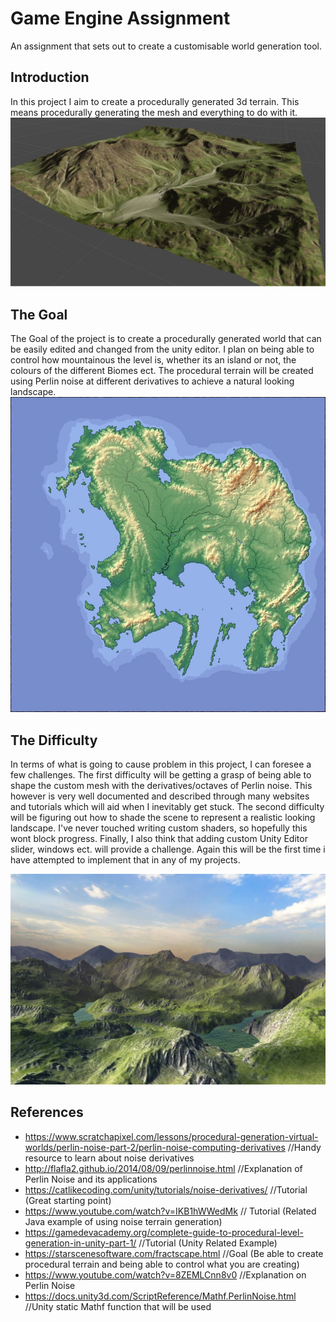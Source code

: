 # Game Engine Assignment
An assignment that sets out to create a customisable world generation tool. 

## Introduction
In this project I aim to create a procedurally generated 3d terrain. This means procedurally generating the mesh and everything to do with it.
![](Pictures/Example%20Terrain.jpg)

## The Goal
The Goal of the project is to create a procedurally generated world that can be easily edited and changed from the unity editor. I plan on being able to control how mountainous the level is, whether its an island or not, the colours of the different Biomes ect. The procedural terrain will be created using Perlin noise at different derivatives to achieve a natural looking landscape.
![](Pictures/Procedural%20Island.jpg)


## The Difficulty
In terms of what is going to cause problem in this project, I can foresee a few challenges. The first difficulty will be getting a grasp of being able to shape the custom mesh with the derivatives/octaves of Perlin noise. This however is very well documented and described through many websites and tutorials which will aid when I inevitably get stuck. The second difficulty will be figuring out how to shade the scene to represent a realistic looking landscape. I've never touched writing custom shaders, so hopefully this wont block progress. Finally, I also think that adding custom Unity Editor slider, windows ect. will provide a challenge. Again this will be the first time i have attempted to implement that in any of my projects.

![](Pictures/Terrain%20Example.jpg)

## References
- https://www.scratchapixel.com/lessons/procedural-generation-virtual-worlds/perlin-noise-part-2/perlin-noise-computing-derivatives //Handy resource to learn about noise derivatives
- http://flafla2.github.io/2014/08/09/perlinnoise.html //Explanation of Perlin Noise and its applications
- https://catlikecoding.com/unity/tutorials/noise-derivatives/ //Tutorial (Great starting point)
- https://www.youtube.com/watch?v=IKB1hWWedMk // Tutorial (Related Java example of using noise terrain generation)
- https://gamedevacademy.org/complete-guide-to-procedural-level-generation-in-unity-part-1/ //Tutorial (Unity Related Example)
- https://starscenesoftware.com/fractscape.html //Goal (Be able to create procedural terrain and being able to control what you are creating)
- https://www.youtube.com/watch?v=8ZEMLCnn8v0 //Explanation on Perlin Noise
- https://docs.unity3d.com/ScriptReference/Mathf.PerlinNoise.html //Unity static Mathf function that will be used
